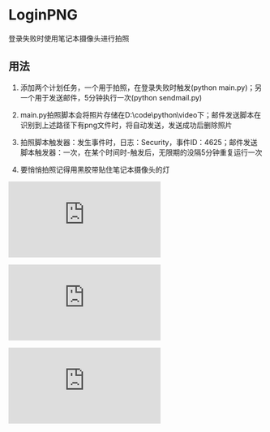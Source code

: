 # LoginPNG

登录失败时使用笔记本摄像头进行拍照

## 用法

1. 添加两个计划任务，一个用于拍照，在登录失败时触发(python main.py)；另一个用于发送邮件，5分钟执行一次(python sendmail.py)

2. main.py拍照脚本会将照片存储在D:\code\python\video下；邮件发送脚本在识别到上述路径下有png文件时，将自动发送，发送成功后删除照片

3. 拍照脚本触发器：发生事件时，日志：Security，事件ID：4625；邮件发送脚本触发器：一次，在某个时间时-触发后，无限期的没隔5分钟重复运行一次

4. 要悄悄拍照记得用黑胶带贴住笔记本摄像头的灯

[![](https://img.gouka.la/application/hide.php?key=blBlcVhOaUhreEg1K3EybFA5dTFrQ2xVZlBsTEJJV3hkazhOVzdZYTRTVT0=)](https://img.gouka.la/application/hide.php?key=blBlcVhOaUhreEg1K3EybFA5dTFrQ2xVZlBsTEJJV3hkazhOVzdZYTRTVT0=)

[![](https://img.gouka.la/application/hide.php?key=blBlcVhOaUhreEg1K3EybFA5dTFrT1ZLd3l5VnMwdm1SUWtiUEI3ZzlNTT0=)](https://img.gouka.la/application/hide.php?key=blBlcVhOaUhreEg1K3EybFA5dTFrT1ZLd3l5VnMwdm1SUWtiUEI3ZzlNTT0=)

[![](https://img.gouka.la/application/hide.php?key=blBlcVhOaUhreEg1K3EybFA5dTFrR3FENkR6YUczbDFqM2hCOE5sTXFiVT0=)](https://img.gouka.la/application/hide.php?key=blBlcVhOaUhreEg1K3EybFA5dTFrR3FENkR6YUczbDFqM2hCOE5sTXFiVT0=)